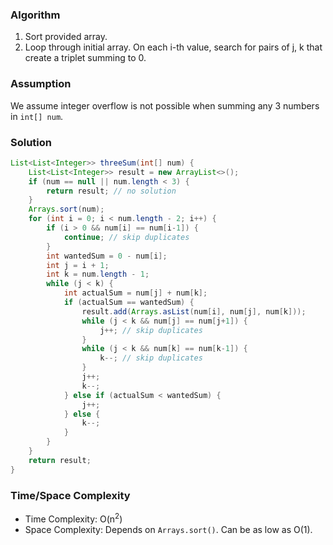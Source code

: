 ### Algorithm

1. Sort provided array.
1. Loop through initial array. On each i-th value, search for pairs of j, k that create a triplet summing to 0.

### Assumption

We assume integer overflow is not possible when summing any 3 numbers in `int[] num`.

### Solution

```java
List<List<Integer>> threeSum(int[] num) {
    List<List<Integer>> result = new ArrayList<>();
    if (num == null || num.length < 3) {
        return result; // no solution
    }
    Arrays.sort(num);
    for (int i = 0; i < num.length - 2; i++) {
        if (i > 0 && num[i] == num[i-1]) {
            continue; // skip duplicates
        }
        int wantedSum = 0 - num[i];
        int j = i + 1;
        int k = num.length - 1;
        while (j < k) {
            int actualSum = num[j] + num[k];
            if (actualSum == wantedSum) {
                result.add(Arrays.asList(num[i], num[j], num[k]));
                while (j < k && num[j] == num[j+1]) {
                    j++; // skip duplicates
                }
                while (j < k && num[k] == num[k-1]) {
                    k--; // skip duplicates
                }
                j++;
                k--;
            } else if (actualSum < wantedSum) {
                j++;
            } else {
                k--;
            }
        }
    }
    return result;
}
```

### Time/Space Complexity

- Time Complexity: O(n<sup>2</sup>)
- Space Complexity: Depends on `Arrays.sort()`. Can be as low as O(1).
